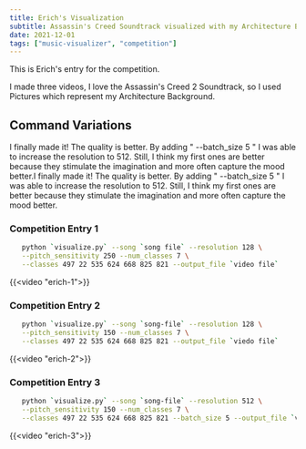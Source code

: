 ```yaml
---
title: Erich's Visualization
subtitle: Assassin's Creed Soundtrack visualized with my Architecture Background
date: 2021-12-01
tags: ["music-visualizer", "competition"]
---
```


This is Erich's entry for the competition.

I made three videos, I love the Assassin's Creed 2 Soundtrack, so I used Pictures which represent my Architecture Background.

## Command Variations

I finally made it! The quality is better. By adding " --batch_size 5 " I was able to increase the resolution to 512. Still, I think my first ones are better because they stimulate the imagination and more often capture the mood better.I finally made it! The quality is better. By adding " --batch_size 5 " I was able to increase the resolution to 512. Still, I think my first ones are better because they stimulate the imagination and more often capture the mood better.

### Competition Entry 1

```bash
   python `visualize.py` --song `song file` --resolution 128 \
   --pitch_sensitivity 250 --num_classes 7 \
   --classes 497 22 535 624 668 825 821 --output_file `video file`
```

{{<video "erich-1">}}

### Competition Entry 2

```bash
   python `visualize.py` --song `song-file` --resolution 128 \
   --pitch_sensitivity 150 --num_classes 7 \
   --classes 497 22 535 624 668 825 821 --output_file `viedo file`
```

{{<video "erich-2">}}

### Competition Entry 3

```bash
   python `visualize.py` --song `song-file` --resolution 512 \
   --pitch_sensitivity 150 --num_classes 7 \
   --classes 497 22 535 624 668 825 821 --batch_size 5 --output_file `video file`
```

{{<video "erich-3">}}